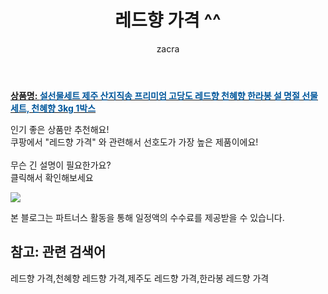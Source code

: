 ﻿---
layout: post
title:  "레드향 가격 ^^"
author: zacra
categories: [ 아이템 ]
tags: [레드향 가격,천혜향 레드향 가격,제주도 레드향 가격,한라봉 레드향 가격]
image: https://static.coupangcdn.com/image/vendor_inventory/8c80/4cb0ed5e037e693381d00db1426c0cdd764f97a4bcdd14f242bcd108c908.jpg 
description: "쿠팡에서 레드향 가격 관련 키워드로 가장 고객 선호도가 높은 제품이랍니다."
rating: 4.5
---

<a href="https://link.coupang.com/re/AFFSDP?lptag=AF8407795&pageKey=4688548074&itemId=5889425306&vendorItemId=73187583612&traceid=V0-153-70b3168c760ae0c4"><b>상품명: <font color='#01579B'>설선물세트 제주 산지직송 프리미엄 고당도 레드향 천혜향 한라봉 설 명절 선물세트, 천혜향 3kg 1박스</font></b></a>

인기 좋은 상품만 추천해요!<br/>
쿠팡에서 "레드향 가격" 와 관련해서 선호도가 가장 높은 제품이에요!<br/><br/>
무슨 긴 설명이 필요한가요?  
클릭해서 확인해보세요


<a href="https://link.coupang.com/re/AFFSDP?lptag=AF8407795&pageKey=4688548074&itemId=5889425306&vendorItemId=73187583612&traceid=V0-153-70b3168c760ae0c4"><img src="https://thumbnail9.coupangcdn.com/thumbnails/remote/q89/image/vendor_inventory/a7cf/d6103ddbcd3be08367eb73c89b3f234a412f398d2ee37f9c7bba26a2b6a6.jpeg"></a> 

본 블로그는 파트너스 활동을 통해 일정액의 수수료를 제공받을 수 있습니다.

## 참고: 관련 검색어    
레드향 가격,천혜향 레드향 가격,제주도 레드향 가격,한라봉 레드향 가격